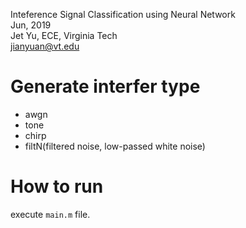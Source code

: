  
Inteference Signal Classification using Neural Network  
Jun, 2019  
Jet Yu, ECE, Virginia Tech  
jianyuan@vt.edu  




# Generate interfer type  
* awgn  
* tone  
* chirp  
* filtN(filtered noise, low-passed white noise)  

# How to run
execute `main.m` file.
